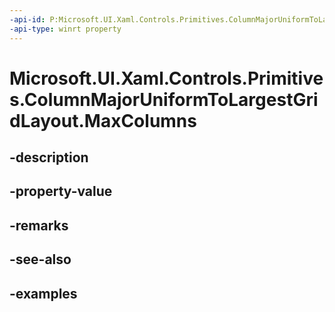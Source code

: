 ```yaml
---
-api-id: P:Microsoft.UI.Xaml.Controls.Primitives.ColumnMajorUniformToLargestGridLayout.MaxColumns
-api-type: winrt property
---
```


# Microsoft.UI.Xaml.Controls.Primitives.ColumnMajorUniformToLargestGridLayout.MaxColumns

<!--
public int MaxColumns { get; set; }
-->

## -description

## -property-value

## -remarks

## -see-also

## -examples

